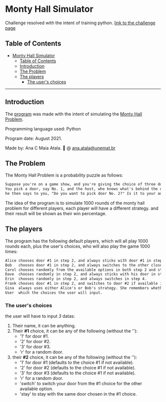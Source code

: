 # Monty Hall Simulator

Challenge resolved with the intent of training python.
[link to the challenge page](https://www.reddit.com/r/dailyprogrammer/comments/n94io8/20210510_challenge_389_easy_the_monty_hall_problem/)

## Table of Contents

- [Monty Hall Simulator](#monty-hall-simulator)
  - [Table of Contents](#table-of-contents)
  - [Introduction](#introduction)
  - [The Problem](#the-problem)
  - [The players](#the-players)
    - [The user's choices](#the-users-choices)

***

## Introduction

The [program](monty_hall_simulator.py) was made with the intent of simulating the [Monty Hall Problem](https://en.wikipedia.org/wiki/Monty_Hall_problem).

Programming language used: Python

Program date: August 2021.

Made by: Ana C Maia Atala. :e-mail: @ ana.atala@unemat.br

## The Problem

The Monty Hall Problem is a probability puzzle as follows:

```txt
Suppose you're on a game show, and you're giving the choice of three doors: Behind one door is a car, behind the others, goats.
You pick a door, say No. 1, and the host, who knows what's behind the doors, opens another door, say No. 3, which has a goat,
he then says to you, "Do you want to pick door No. 2?" Is it to your advantage to switch your choice?
```

The idea of the program is to simulate 1000 rounds of the monty hall problem for different players, each player will have a different strategy. and their result will be shown as their win percentage.

## The players

The program has the following default players, which will all play 1000 rounds each, plus the user's choices, who will also play the game 1000 times:

```txt
Alice chooses door #1 in step 2, and always sticks with door #1 in step 4.
Bob   chooses door #1 in step 2, and always switches to the other closed door in step 4.
Carol chooses randomly from the available options in both step 2 and step 4.
Dave  chooses randomly in step 2, and always sticks with his door in step 4.
Erin  chooses randomly in step 2, and always switches in step 4.
Frank chooses door #1 in step 2, and switches to door #2 if available in step 4. If door #2 is not available because it was opened, then he stays with door #1.
Gina  always uses either Alice's or Bob's strategy. She remembers whether her previous strategy worked and changes it accordingly. On her first game, she uses Alice's strategy. Thereafter, if she won the previous game, then she sticks with the same strategy as the previous game. If she lost the previous game, then she switches (Alice to Bob or Bob to Alice).
User  which the choices the user will input.
```

### The user's choices

the user will have to input *3* datas:

1. Their name, it can be anything.
2. Their **#1** choice, it can be any of the following (without the ''):
    - '1' for door #1.
    - '2' for door #2.
    - '3' for door #3.
    - 'r' for a random door.
3. their **#2** choice, it can be any of the following (without the ''):
    - '1' for door #1 (defaults to the choice #1 if not available).
    - '2' for door #2 (defaults to the choice #1 if not available).
    - '3' for door #3 (defaults to the choice #1 if not available).
    - 'r' for a random door.
    - 'switch' to switch your door from the #1 choice for the other available option.
    - 'stay' to stay with the same door chosen in the #1 choice.
